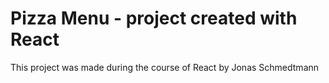 # Pizza Menu - project created with React

This project was made during the course of React by Jonas Schmedtmann
